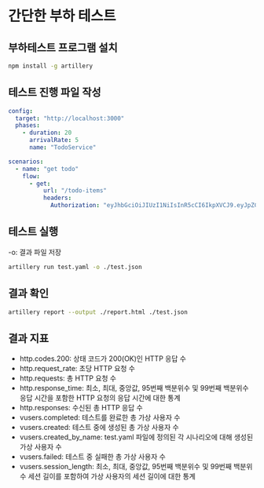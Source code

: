 # 간단한 부하 테스트
## 부하테스트 프로그램 설치
```bash
npm install -g artillery
```

## 테스트 진행 파일 작성
```yaml
config:
  target: "http://localhost:3000" 
  phases:
    - duration: 20
      arrivalRate: 5
      name: "TodoService"

scenarios:
  - name: "get todo"
    flow:
      - get:
          url: "/todo-items"
          headers:
            Authorization: "eyJhbGciOiJIUzI1NiIsInR5cCI6IkpXVCJ9.eyJpZCI6MSwibmFtZSI6IuyasOykgO2YuCIsImVtYWlsIjoibm9nZ29uZ0BleGFtcGxlLmNvbSIsInJvbGUiOiJ0dXRvciIsImlhdCI6MTcyMTIxNjAwOX0.UOsNOog71HQ2z9M53aHDuerl5GTx0ZosrSC-B-PLXpE"               
```

## 테스트 실행
-o: 결과 파일 저장
```bash
artillery run test.yaml -o ./test.json
```

## 결과 확인
```bash
artillery report --output ./report.html ./test.json
```

## 결과 지표
- http.codes.200: 상태 코드가 200(OK)인 HTTP 응답 수
- http.request_rate: 초당 HTTP 요청 수
- http.requests: 총 HTTP 요청 수
- http.response_time: 최소, 최대, 중앙값, 95번째 백분위수 및 99번째 백분위수 응답 시간을 포함한 HTTP 요청의 응답 시간에 대한 통계
- http.responses: 수신된 총 HTTP 응답 수
- vusers.completed: 테스트를 완료한 총 가상 사용자 수
- vusers.created: 테스트 중에 생성된 총 가상 사용자 수
- vusers.created_by_name: test.yaml 파일에 정의된 각 시나리오에 대해 생성된 가상 사용자 수
- vusers.failed: 테스트 중 실패한 총 가상 사용자 수
- vusers.session_length: 최소, 최대, 중앙값, 95번째 백분위수 및 99번째 백분위수 세션 길이를 포함하여 가상 사용자의 세션 길이에 대한 통계

